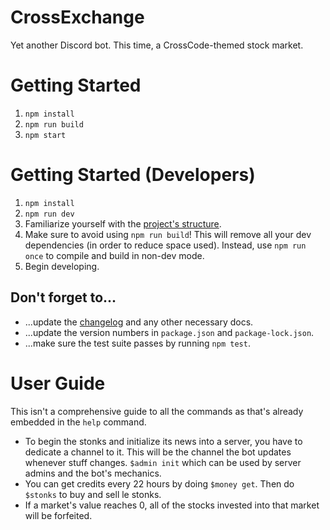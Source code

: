 # CrossExchange
Yet another Discord bot. This time, a CrossCode-themed stock market.

# Getting Started
1. `npm install`
2. `npm run build`
3. `npm start`

# Getting Started (Developers)
1. `npm install`
2. `npm run dev`
3. Familiarize yourself with the [project's structure](docs/Documentation.md).
4. Make sure to avoid using `npm run build`! This will remove all your dev dependencies (in order to reduce space used). Instead, use `npm run once` to compile and build in non-dev mode.
5. Begin developing.

## Don't forget to...
- ...update the [changelog](docs/CHANGELOG.md) and any other necessary docs.
- ...update the version numbers in `package.json` and `package-lock.json`.
- ...make sure the test suite passes by running `npm test`.

# User Guide
This isn't a comprehensive guide to all the commands as that's already embedded in the `help` command.
- To begin the stonks and initialize its news into a server, you have to dedicate a channel to it. This will be the channel the bot updates whenever stuff changes. `$admin init` which can be used by server admins and the bot's mechanics.
- You can get credits every 22 hours by doing `$money get`. Then do `$stonks` to buy and sell le stonks.
- If a market's value reaches 0, all of the stocks invested into that market will be forfeited.